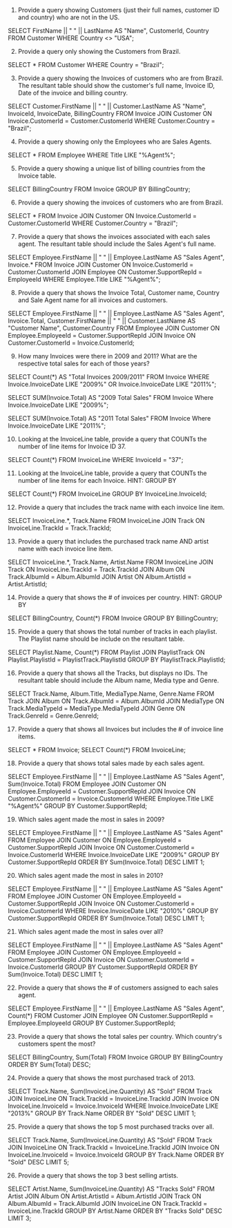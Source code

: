 1) Provide a query showing Customers (just their full names, customer ID and country) who are not in the US.

SELECT FirstName || " " || LastName AS "Name", CustomerId, Country FROM Customer
WHERE Country <> "USA";

2) Provide a query only showing the Customers from Brazil.

SELECT * FROM Customer
WHERE Country = "Brazil";

3) Provide a query showing the Invoices of customers who are from Brazil. The resultant table should show the customer's full name, Invoice ID, Date of the invoice and billing country.

SELECT Customer.FirstName || " " || Customer.LastName AS "Name", InvoiceId, InvoiceDate, BillingCountry FROM Invoice
JOIN Customer ON Invoice.CustomerId = Customer.CustomerId
WHERE Customer.Country = "Brazil";

4) Provide a query showing only the Employees who are Sales Agents.

SELECT * FROM Employee
WHERE Title LIKE "%Agent%";

5) Provide a query showing a unique list of billing countries from the Invoice table.

SELECT BillingCountry FROM Invoice
GROUP BY BillingCountry;

6) Provide a query showing the invoices of customers who are from Brazil.

SELECT * FROM Invoice
JOIN Customer ON Invoice.CustomerId = Customer.CustomerId
WHERE Customer.Country = "Brazil";

7) Provide a query that shows the invoices associated with each sales agent. The resultant table should include the Sales Agent's full name.

SELECT Employee.FirstName || " " || Employee.LastName AS "Sales Agent", Invoice.* FROM Invoice
JOIN Customer ON Invoice.CustomerId = Customer.CustomerId
JOIN Employee ON Customer.SupportRepId = EmployeeId
WHERE Employee.Title LIKE "%Agent%";

8) Provide a query that shows the Invoice Total, Customer name, Country and Sale Agent name for all invoices and customers.

SELECT Employee.FirstName || " " || Employee.LastName AS "Sales Agent", Invoice.Total, Customer.FirstName || " " || Customer.LastName AS "Customer Name", Customer.Country FROM Employee
JOIN Customer ON Employee.EmployeeId = Customer.SupportRepId
JOIN Invoice ON Customer.CustomerId = Invoice.CustomerId;

9) How many Invoices were there in 2009 and 2011? What are the respective total sales for each of those years?

SELECT Count(*) AS "Total Invoices 2009/2011" FROM Invoice
WHERE Invoice.InvoiceDate LIKE "2009%" OR Invoice.InvoiceDate LIKE "2011%";

SELECT SUM(Invoice.Total) AS "2009 Total Sales" FROM Invoice
Where Invoice.InvoiceDate LIKE "2009%";

SELECT SUM(Invoice.Total) AS "2011 Total Sales" FROM Invoice
Where Invoice.InvoiceDate LIKE "2011%";

10) Looking at the InvoiceLine table, provide a query that COUNTs the number of line items for Invoice ID 37.

SELECT Count(*) FROM InvoiceLine
WHERE InvoiceId = "37";

11) Looking at the InvoiceLine table, provide a query that COUNTs the number of line items for each Invoice. HINT: GROUP BY

SELECT Count(*) FROM InvoiceLine
GROUP BY InvoiceLine.InvoiceId;

12) Provide a query that includes the track name with each invoice line item.

SELECT InvoiceLine.*, Track.Name FROM InvoiceLine
JOIN Track ON InvoiceLine.TrackId = Track.TrackId;

13) Provide a query that includes the purchased track name AND artist name with each invoice line item.

SELECT InvoiceLine.*, Track.Name, Artist.Name FROM InvoiceLine
JOIN Track ON InvoiceLine.TrackId = Track.TrackId
JOIN Album ON Track.AlbumId = Album.AlbumId
JOIN Artist ON Album.ArtistId = Artist.ArtistId;

14) Provide a query that shows the # of invoices per country. HINT: GROUP BY

SELECT BillingCountry, Count(*) FROM Invoice
GROUP BY BillingCountry;

15) Provide a query that shows the total number of tracks in each playlist. The Playlist name should be include on the resultant table.

SELECT Playlist.Name, Count(*) FROM Playlist
JOIN PlaylistTrack ON Playlist.PlaylistId = PlaylistTrack.PlaylistId
GROUP BY PlaylistTrack.PlaylistId;

16) Provide a query that shows all the Tracks, but displays no IDs. The resultant table should include the Album name, Media type and Genre.

SELECT Track.Name, Album.Title, MediaType.Name, Genre.Name FROM Track
JOIN Album ON Track.AlbumId = Album.AlbumId
JOIN MediaType ON Track.MediaTypeId = MediaType.MediaTypeId
JOIN Genre ON Track.GenreId = Genre.GenreId;

17) Provide a query that shows all Invoices but includes the # of invoice line items.

SELECT * FROM Invoice;
SELECT Count(*) FROM InvoiceLine;

18) Provide a query that shows total sales made by each sales agent.

SELECT Employee.FirstName || " " || Employee.LastName AS "Sales Agent", Sum(Invoice.Total) FROM Employee
JOIN Customer ON Employee.EmployeeId = Customer.SupportRepId
JOIN Invoice ON Customer.CustomerId = Invoice.CustomerId
WHERE Employee.Title LIKE "%Agent%"
GROUP BY Customer.SupportRepId;

19) Which sales agent made the most in sales in 2009?

SELECT Employee.FirstName || " " || Employee.LastName AS "Sales Agent" FROM Employee
JOIN Customer ON Employee.EmployeeId = Customer.SupportRepId
JOIN Invoice ON Customer.CustomerId = Invoice.CustomerId
WHERE Invoice.InvoiceDate LIKE "2009%"
GROUP BY Customer.SupportRepId
ORDER BY Sum(Invoice.Total) DESC
LIMIT 1;

20) Which sales agent made the most in sales in 2010?

SELECT Employee.FirstName || " " || Employee.LastName AS "Sales Agent" FROM Employee
JOIN Customer ON Employee.EmployeeId = Customer.SupportRepId
JOIN Invoice ON Customer.CustomerId = Invoice.CustomerId
WHERE Invoice.InvoiceDate LIKE "2010%"
GROUP BY Customer.SupportRepId
ORDER BY Sum(Invoice.Total) DESC
LIMIT 1;

21) Which sales agent made the most in sales over all?

SELECT Employee.FirstName || " " || Employee.LastName AS "Sales Agent" FROM Employee
JOIN Customer ON Employee.EmployeeId = Customer.SupportRepId
JOIN Invoice ON Customer.CustomerId = Invoice.CustomerId
GROUP BY Customer.SupportRepId
ORDER BY Sum(Invoice.Total) DESC
LIMIT 1;

22) Provide a query that shows the # of customers assigned to each sales agent.

SELECT Employee.FirstName || " " || Employee.LastName AS "Sales Agent", Count(*) FROM Customer
JOIN Employee ON Customer.SupportRepId = Employee.EmployeeId
GROUP BY Customer.SupportRepId;

23) Provide a query that shows the total sales per country. Which country's customers spent the most?

SELECT BillingCountry, Sum(Total) FROM Invoice
GROUP BY BillingCountry
ORDER BY Sum(Total) DESC;

24) Provide a query that shows the most purchased track of 2013.

SELECT Track.Name, Sum(InvoiceLine.Quantity) AS "Sold" FROM Track
JOIN InvoiceLine ON Track.TrackId = InvoiceLine.TrackId
JOIN Invoice ON InvoiceLine.InvoiceId = Invoice.InvoiceId
WHERE Invoice.InvoiceDate LIKE "2013%"
GROUP BY Track.Name
ORDER BY "Sold" DESC
LIMIT 1;

25) Provide a query that shows the top 5 most purchased tracks over all.

SELECT Track.Name, Sum(InvoiceLine.Quantity) AS "Sold" FROM Track
JOIN InvoiceLine ON Track.TrackId = InvoiceLine.TrackId
JOIN Invoice ON InvoiceLine.InvoiceId = Invoice.InvoiceId
GROUP BY Track.Name
ORDER BY "Sold" DESC
LIMIT 5;

26) Provide a query that shows the top 3 best selling artists.

SELECT Artist.Name, Sum(InvoiceLine.Quantity) AS "Tracks Sold" FROM Artist
JOIN Album ON Artist.ArtistId = Album.ArtistId
JOIN Track ON Album.AlbumId = Track.AlbumId
JOIN InvoiceLine ON Track.TrackId = InvoiceLine.TrackId
GROUP BY Artist.Name
ORDER BY "Tracks Sold" DESC
LIMIT 3;









